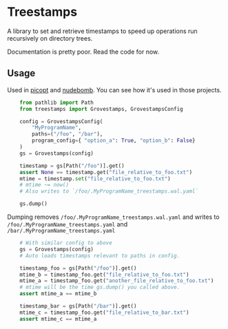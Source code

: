 # Treestamps

A library to set and retrieve timestamps to speed up operations run recursively
on directory trees.

Documentation is pretty poor. Read the code for now.

## Usage

Used in [picopt](https://github.com/ajsater/picopt) and
[nudebomb](https://github.com/ajsater/nudebomb). You can see how it's used in
those projects.

<!-- eslint-skip -->

```python
    from pathlib import Path
    from treestamps import Grovestamps, GrovestampsConfig

    config = GrovestampsConfig(
        "MyProgramName",
        paths=("/foo", "/bar"),
        program_config={ "option_a": True, "option_b": False}
    )
    gs = Grovestamps(config)

    timestamp = gs[Path("/foo")].get()
    assert None == timestamp.get("file_relative_to_foo.txt")
    mtime = timestamp.set("file_relative_to_foo.txt")
    # mtime ~= now()
    # Also writes to `/foo/.MyProgramName_treestamps.wal.yaml`

    gs.dump()
```

Dumping removes `/foo/.MyProgramName_treestamps.wal.yaml` and writes to
`/foo/.MyProgramName_treestamps.yaml` and `/bar/.MyProgramName_treestamps.yaml`

<!-- eslint-skip -->

```python
    # With similar config to above
    gs = Grovestamps(config)
    # Auto loads timestamps relevant to paths in config.

    timestamp_foo = gs[Path("/foo")].get()
    mtime_b = timestamp_foo.get("file_relative_to_foo.txt")
    mtime_a = timestamp_foo.get("another_file_relative_to_foo.txt")
    # mtime will be the time gs.dump() you called above.
    assert mtime_a == mtime_b

    timestamp_bar = gs[Path("/bar")].get()
    mtime_c = timestamp_foo.get("file_relative_to_bar.txt")
    assert mtime_c == mtime_a
```
